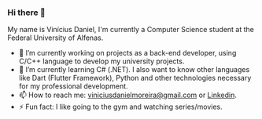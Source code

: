 ### Hi there 👋
My name is Vinícius Daniel, I'm currently a Computer Science student at the Federal University of Alfenas. 

- 🔭 I’m currently working on projects as a back-end developer, using C/C++ language to develop my university projects.
- 🌱 I’m currently learning C# (.NET). I also want to know other languages like Dart (Flutter Framework), Python and other technologies necessary for my professional development.
- 📫 How to reach me: viniciusdanielmoreira@gmail.com or <a href="https://www.linkedin.com/in/vin%C3%ADcius-moreira-02ab12210/" target="_blank">Linkedin</a>.
- ⚡ Fun fact: I like going to the gym and watching series/movies.

<!--
**viniciusddmoreira/viniciusddmoreira** is a ✨ _special_ ✨ repository because its `README.md` (this file) appears on your GitHub profile.

Here are some ideas to get you started:

- 🔭 I’m currently working on ...
- 🌱 I’m currently learning ...
- 👯 I’m looking to collaborate on ...
- 🤔 I’m looking for help with ...
- 💬 Ask me about ...
- 📫 How to reach me: ...
- 😄 Pronouns: ...
- ⚡ Fun fact: ...
-->
